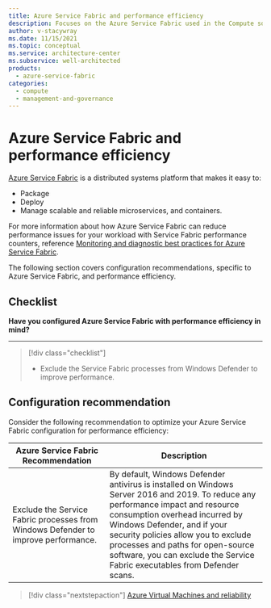 ```yaml
---
title: Azure Service Fabric and performance efficiency
description: Focuses on the Azure Service Fabric used in the Compute solution to provide best-practice, configuration recommendations, and design considerations related to service performance efficiency.
author: v-stacywray
ms.date: 11/15/2021
ms.topic: conceptual
ms.service: architecture-center
ms.subservice: well-architected
products:
  - azure-service-fabric
categories:
  - compute
  - management-and-governance
---
```


# Azure Service Fabric and performance efficiency

[Azure Service Fabric](/azure/service-fabric/service-fabric-overview) is a distributed systems platform that makes it easy to:

- Package
- Deploy
- Manage scalable and reliable microservices, and containers.

For more information about how Azure Service Fabric can reduce performance issues for your workload with Service Fabric performance counters, reference [Monitoring and diagnostic best practices for Azure Service Fabric](/azure/service-fabric/service-fabric-best-practices-monitoring).

The following section covers configuration recommendations, specific to Azure Service Fabric, and performance efficiency.

## Checklist

**Have you configured Azure Service Fabric with performance efficiency in mind?**
***

> [!div class="checklist"]
> - Exclude the Service Fabric processes from Windows Defender to improve performance.

## Configuration recommendation

Consider the following recommendation to optimize your Azure Service Fabric configuration for performance efficiency:

|Azure Service Fabric Recommendation|Description|
|-----------------------------------|-----------|
|Exclude the Service Fabric processes from Windows Defender to improve performance.|By default, Windows Defender antivirus is installed on Windows Server 2016 and 2019. To reduce any performance impact and resource consumption overhead incurred by Windows Defender, and if your security policies allow you to exclude processes and paths for open-source software, you can exclude the Service Fabric executables from Defender scans.|

> [!div class="nextstepaction"]
> [Azure Virtual Machines and reliability](./reliability.md)
